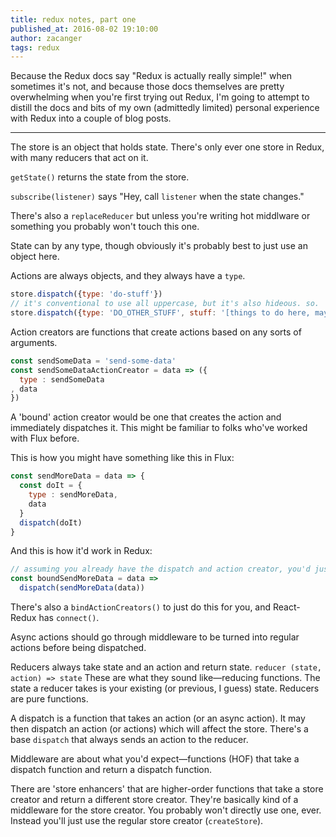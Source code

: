 ```yaml
---
title: redux notes, part one
published_at: 2016-08-02 19:10:00
author: zacanger
tags: redux
---
```


Because the Redux docs say "Redux is actually really simple!" when sometimes
it's not, and because those docs themselves are pretty overwhelming when
you're first trying out Redux, I'm going to attempt to distill the docs and
bits of my own (admittedly limited) personal experience with Redux into a
couple of blog posts.

--------

The store is an object that holds state. There's only ever one store in Redux,
with many reducers that act on it.

`getState()` returns the state from the store.

`subscribe(listener)` says "Hey, call `listener` when the state changes."

There's also a `replaceReducer` but unless you're writing hot middlware or
something you probably won't touch this one.

State can by any type, though obviously it's probably best to just use an
object here.

Actions are always objects, and they always have a `type`.

```javascript
store.dispatch({type: 'do-stuff'})
// it's conventional to use all uppercase, but it's also hideous. so.
store.dispatch({type: 'DO_OTHER_STUFF', stuff: '[things to do here, maybe]'})
```

Action creators are functions that create actions based on any sorts of
arguments.

```javascript
const sendSomeData = 'send-some-data'
const sendSomeDataActionCreator = data => ({
  type : sendSomeData
, data
})
```

A 'bound' action creator would be one that creates the action and immediately
dispatches it. This might be familiar to folks who've worked with Flux before.

This is how you might have something like this in Flux:

```javascript
const sendMoreData = data => {
  const doIt = {
    type : sendMoreData,
    data
  }
  dispatch(doIt)
}
```

And this is how it'd work in Redux:
```javascript
// assuming you already have the dispatch and action creator, you'd just
const boundSendMoreData = data =>
  dispatch(sendMoreData(data))
```

There's also a `bindActionCreators()` to just do this for you, and React-Redux
has `connect()`.

Async actions should go through middleware to be turned into regular actions
before being dispatched.

Reducers always take state and an action and return state.
`reducer (state, action) => state`
These are what they sound like&mdash;reducing functions.
The state a reducer takes is your existing (or previous, I guess) state.
Reducers are pure functions.

A dispatch is a function that takes an action (or an async action). It may then
dispatch an action (or actions) which will affect the store.
There's a base `dispatch` that always sends an action to the reducer.

Middleware are about what you'd expect&mdash;functions (HOF) that take a
dispatch function and return a dispatch function.

There are 'store enhancers' that are higher-order functions that take a store
creator and return a different store creator. They're basically kind of a
middleware for the store creator. You probably won't directly use one, ever.
Instead you'll just use the regular store creator (`createStore`).
